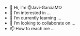 - 👋 Hi, I’m @Javi-GarciaMtz
- 👀 I’m interested in ...
- 🌱 I’m currently learning ...
- 💞️ I’m looking to collaborate on ...
- 📫 How to reach me ...

<!---
Javi-GarciaMtz/Javi-GarciaMtz is a ✨ special ✨ repository because its `README.md` (this file) appears on your GitHub profile.
You can click the Preview link to take a look at your changes.
--->
